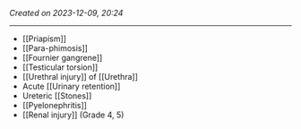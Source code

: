 *Created on 2023-12-09, 20:24* 

---
- [[Priapism]] 
- [[Para-phimosis]] 
- [[Fournier gangrene]] 
- [[Testicular torsion]] 
- [[Urethral injury]] of [[Urethra]] 
- Acute [[Urinary retention]] 
- Ureteric [[Stones]] 
- [[Pyelonephritis]]
- [[Renal injury]] (Grade 4, 5)